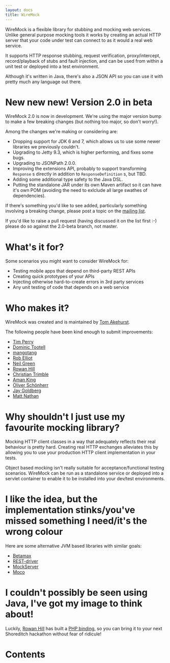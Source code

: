 ```yaml
---
layout: docs
title: WireMock
---
```


WireMock is a flexible library for stubbing and mocking web services.
Unlike general purpose mocking tools it works by creating an actual HTTP
server that your code under test can connect to as it would a real web
service.

It supports HTTP response stubbing, request verification,
proxy/intercept, record/playback of stubs and fault injection, and can
be used from within a unit test or deployed into a test environment.

Although it's written in Java, there's also a JSON API so you can use it
with pretty much any language out there.

New new new! Version 2.0 in beta
================================

WireMock 2.0 is now in development. We're using the major version bump
to make a few breaking changes (but nothing too major, so don't worry!).

Among the changes we're making or considering are:

-   Dropping support for JDK 6 and 7, which allows us to use some newer
    libraries we previously couldn't.
-   Upgrading to Jetty 9.3, which is higher performing, and fixes
    some bugs.
-   Upgrading to JSONPath 2.0.0.
-   Improving the extensions API, probably to support transforming
    `Response` s directly in addition to `ResponseDefinition` s,
    but TBD.
-   Adding some additional type safety to the Java DSL.
-   Putting the standalone JAR under its own Maven artifact so it can
    have it's own POM (avoiding the need to exlclude all large swathes
    of dependencies).

If there's something you'd like to see added, particularly something
involving a breaking change, please post a topic on the [mailing
list](https://groups.google.com/forum/#!forum/wiremock-user).

If you'd like to raise a pull request (having discussed it on the list
first :-) please do so against the 2.0-beta branch, not master.

What's it for?
==============

Some scenarios you might want to consider WireMock for:

-   Testing mobile apps that depend on third-party REST APIs
-   Creating quick prototypes of your APIs
-   Injecting otherwise hard-to-create errors in 3rd party services
-   Any unit testing of code that depends on a web service

Who makes it?
=============

WireMock was created and is maintained by [Tom
Akehurst](http://www.tomakehurst.com/about).

The following people have been kind enough to submit improvements:

-   [Tim Perry](https://github.com/pimterry)
-   [Dominic Tootell](https://github.com/tootedom)
-   [mangotang](https://github.com/mangotang)
-   [Rob Elliot](https://github.com/mahoney)
-   [Neil Green](https://github.com/neilg)
-   [Rowan Hill](https://github.com/rowanhill)
-   [Christian Trimble](https://github.com/ctrimble)
-   [Aman King](https://github.com/amanking)
-   [Oliver Schönherr](https://github.com/oschoen)
-   [Jay Goldberg](https://github.com/carthoris)
-   [Matt Nathan](https://github.com/mattnathan)

Why shouldn't I just use my favourite mocking library?
======================================================

Mocking HTTP client classes in a way that adequately reflects their real
behaviour is pretty hard. Creating real HTTP exchanges alleviates this
by allowing you to use your production HTTP client implementation in
your tests.

Object based mocking isn't really suitable for acceptance/functional
testing scenarios. WireMock can be run as a standalone service or
deployed into a servlet container to enable it to be installed into your
dev/test environments.

I like the idea, but the implementation stinks/you've missed something I need/it's the wrong colour
===================================================================================================

Here are some alternative JVM based libraries with similar goals:

-   [Betamax](http://freeside.co/betamax/)
-   [REST-driver](https://github.com/rest-driver/rest-driver)
-   [MockServer](http://www.mock-server.com/)
-   [Moco](https://github.com/dreamhead/moco)

I couldn't possibly be seen using Java, I've got my image to think about!
=========================================================================

Luckily, [Rowan Hill](https://github.com/rowanhill) has built a [PHP
binding](https://github.com/rowanhill/wiremock-php), so you can bring it
to your next Shoreditch hackathon without fear of ridicule!

Contents
========

